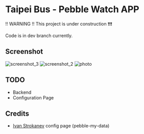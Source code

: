 Taipei Bus - Pebble Watch APP
=============================

!! WARNING !! This project is under construction :exclamation::exclamation::exclamation:

Code is in dev branch currently.

Screenshot
----------

![screenshot_3](https://cloud.githubusercontent.com/assets/690703/3952126/0ca0afd0-26df-11e4-9116-43f4e226e6be.png)
![screenshot_2](https://cloud.githubusercontent.com/assets/690703/3952125/0c9e06ea-26df-11e4-82a0-5e65a65c84c9.png)
![photo](https://cloud.githubusercontent.com/assets/690703/3952127/0f5c1610-26df-11e4-931f-99748a1ab597.PNG)

TODO
----
- Backend
- Configuration Page


Credits
-------
- [Ivan Strokanev](https://github.com/bahbka) config page (pebble-my-data)

